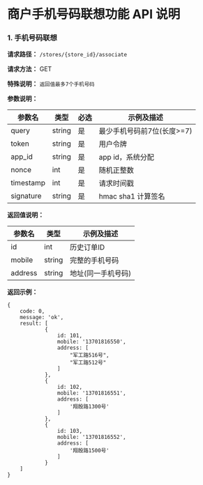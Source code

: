 商户手机号码联想功能 API 说明
===========
### 1. 手机号码联想

**请求路径：** `/stores/{store_id}/associate`

**请求方法：** GET

**特殊说明：** `返回值最多7个手机号码`

**参数说明：**

参数名 | 类型 | 必选 | 示例及描述
----- | ---- | --- | ---------
query | string | 是 | 最少手机号码前7位(长度>=7)
token  | string | 是 | 用户令牌
app_id | string | 是 | app id，系统分配
nonce | int | 是 | 随机正整数
timestamp  | int | 是 | 请求时间戳
signature  | string | 是 | hmac sha1 计算签名

**返回值说明：**

参数名 | 类型 | 示例及描述
----- | --- | ---------
id | int | 历史订单ID
mobile | string | 完整的手机号码
address | string | 地址(同一手机号码)

**返回示例：**

    {
        code: 0,
        message: 'ok',
        result: [
                {
                    id: 101,
                    mobile: '13701816550',
                    address: [
                        "军工路516号",
                        "军工路512号"
                    ]
                },
                {
                    id: 102,
                    mobile: '13701816551',
                    address: [
                        '翔殷路1300号'
                    ]
                },
                {
                    id: 103,
                    mobile: '13701816552',
                    address: [
                        '翔殷路1500号'
                    ]
                }
        ]
    }
